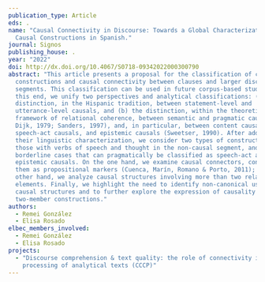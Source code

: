 ```yaml
---
publication_type: Article
eds: .
name: "Causal Connectivity in Discourse: Towards a Global Characterization of
  Causal Constructions in Spanish."
journal: Signos
publishing_house: .
year: "2022"
doi: http://dx.doi.org/10.4067/S0718-09342022000300790
abstract: "This article presents a proposal for the classification of causal
  constructions and causal connectivity between clauses and larger discourse
  segments. This classification can be used in future corpus-based studies. To
  this end, we unify two perspectives and analytical classifications: (a) the
  distinction, in the Hispanic tradition, between statement-level and
  utterance-level causals, and (b) the distinction, within the theoretical
  framework of relational coherence, between semantic and pragmatic causals (van
  Dijk, 1979; Sanders, 1997), and, in particular, between content causals,
  speech-act causals, and epistemic causals (Sweetser, 1990). After addressing
  their linguistic characterization, we consider two types of constructions:
  those with verbs of speech and thought in the non-causal segment, and
  borderline cases that can pragmatically be classified as speech-act and
  epistemic causals. On the one hand, we examine causal connectors, conceiving
  them as propositional markers (Cuenca, Marín, Romano & Porto, 2011); on the
  other hand, we analyze causal structures involving more than two related
  elements. Finally, we highlight the need to identify non-canonical uses of
  causal structures and to further explore the expression of causality beyond
  two-member constructions."
authors:
  - Remei González
  - Elisa Rosado
elbec_members_involved:
  - Remei González
  - Elisa Rosado
projects:
  - "Discourse comprehension & text quality: the role of connectivity in the
    processing of analytical texts (CCCP)"
---
```


